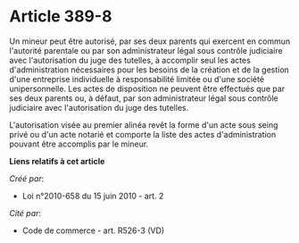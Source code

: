# Article 389-8

Un mineur peut être autorisé, par ses deux parents qui exercent en commun l'autorité parentale ou par son administrateur
légal sous contrôle judiciaire avec l'autorisation du juge des tutelles, à accomplir seul les actes d'administration
nécessaires pour les besoins de la création et de la gestion d'une entreprise individuelle à responsabilité limitée ou d'une
société unipersonnelle. Les actes de disposition ne peuvent être effectués que par ses deux parents ou, à défaut, par son
administrateur légal sous contrôle judiciaire avec l'autorisation du juge des tutelles.

L'autorisation visée au premier alinéa revêt la forme d'un acte sous seing privé ou d'un acte notarié et comporte la liste
des actes d'administration pouvant être accomplis par le mineur.

**Liens relatifs à cet article**

_Créé par_:

  - Loi n°2010-658 du 15 juin 2010 - art. 2

_Cité par_:

  - Code de commerce - art. R526-3 (VD)
